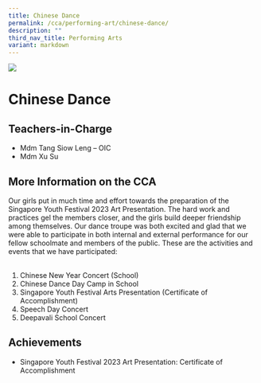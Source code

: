 ```yaml
---
title: Chinese Dance
permalink: /cca/performing-art/chinese-dance/
description: ""
third_nav_title: Performing Arts
variant: markdown
---
```

![](/images/CCA/chinesedance.png)

Chinese Dance
=============

**Teachers-in-Charge**
----------------------

*   Mdm Tang Siow Leng – OIC
*   Mdm Xu Su



**More Information on the CCA**
-------------------------------

Our girls put in much time and effort towards the preparation of the Singapore Youth Festival 2023 Art Presentation. The hard work and practices gel the members closer, and the girls build deeper friendship among themselves. Our dance troupe was both excited and glad that we were able to participate in both internal and external performance for our fellow schoolmate and members of the public. These are the activities and events that we have participated: <br><br>
1.	Chinese New Year Concert (School) <br>
2.	Chinese Dance Day Camp in School <br>
3.	Singapore Youth Festival Arts Presentation (Certificate of Accomplishment) <br>
4.	Speech Day Concert <br>
5.	Deepavali School Concert

**Achievements**
----------

*   Singapore Youth Festival 2023 Art Presentation:&nbsp;Certificate&nbsp;of Accomplishment